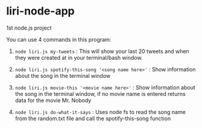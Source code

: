 # liri-node-app
1st node.js project 

You can use 4 commands in this program: 

1. `node liri.js my-tweets` : This will show your last 20 tweets and when they were created at in your terminal/bash window.

2. `node liri.js spotify-this-song '<song name here>'` : Show information about the song in the terminal window

3. `node liri.js movie-this '<movie name here>'` : Show information about the song in the terminal window, if no movie name is entered returns data for the movie Mr. Nobody

4. `node liri.js do-what-it-says` : Uses node fs to read the song name from the random.txt file and call the spotify-this-song function 
